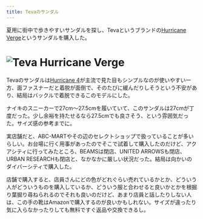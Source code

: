 ```yaml
---
title: Tevaのサンダル
---
```

夏用に街中で歩きやすいサンダルを探し、Tevaというブランドの[Hurricane Verge](https://www.amazon.co.jp/dp/B08B4869SL)というサンダルを購入した。

![](https://lh3.googleusercontent.com/docs/ADP-6oHqq2UW9iCtuVULcO08k_1gebmbsnuaxO2ylhnJiQ44_JeTkMI7MeNl243gds3yBDab4Dpzmh1GdZ-df2GBaF40wHp5o78SW6EKLcyKPG_awlXig2u9-iNdKCIIZLilqu4-_Hh2iwkVkmmg0Er5GeRUPrvnu0cyeAwWvTmE8NvU5PsVWQay2j4KWF5N5Ub9r7X5JqsXeXC8hxJ4UPfNUmyy295ERwml0G0wLgtkJvBgrdSF-swDnL0C6p0AQFjVzU01lFPa-2HLLlIMGWMhzniZvOb72Nik41RYC0N5gKZcDbM47jQLS9ZPDRuU7M25bUDdMrrmFkCV5No0eRVB-AbvRoKrHQV_ZwO5wX0WtvZ-Re3AQYX6xwA8CukurnRaK_ycNpyeNCpXjiuIR2msG-eogZEGPgB9BIEiy3jK8lBJzRQsV7BQ_s-HhCwldNCsuGdixIK2QCzAt3OrTWRYA2lMu-I33V0ZuEgGtUIrD0jehBXCmhbO9eYY4piJ-Bx6mp1AMJX7SSui9E4nEg2fpHFbN14NJcCsQWJJdDSNz651Q6vd4UJspIlnV86ziqQTahsUMBhI2cKWXobvHuRMY9JCYBRJT0ncSK6Nxr6zVVBpIWL7LI8PFqI7nxxUgS2-IoqwPTzHpCdkmdBX4vhn39UAMDSx4lgOPr100b8X4no3TX7hZIYkcHkI0TQabvjfDaPL-be3laKluFE0uGWRIoJXTb-No-HbWBg9oJ9KCvyb-lkMAxmAfzWUrZ75mQklOvzwKzPMKYHKfqxBGfNmGFh5iuj7jZmTuS-yX1YZge_u_iicbNuKBQQfbjyWFiuMLu94Hfp14wrkRYYXJDkivZIkKt_Dntp1JJqAnuQwNsWJ3QyUrXUTxa5mJnrwGqnFcM2jNjLG7LJg3UuvBHgnW6pJi3S3LVX-SFJ53olKxziY1zY1bmV1J4Uvki9srPYMBwFNzdM3NryRciS1kvbxUZS_sKBTnx9bKpqDD_DrXcM80OIF7BscOnpThke4RMstJZAQe26Vq1uMRbmmJ-YEmVjBCDnwr1V0Z7Df96RXQC0qvt2pWSMEECxUHl-S7aRVWjQiyXZP4Yc4Dcm_NOcWvutKjJPezjca04I8r108nAOFsBHLRyEfPhUCpj3FGL5mtiLFSpuC-RbeSLHb5TuW3vAurvzbmRKrqShGeKXvkzfcvxQKU4AfqybtqpqLxP5NnVt4puy3gzuM4oavbMVbuATnKfMMYHAv4Lca2PuPJXt5jLcW "Teva Hurricane Verge")
=======================================================================================================================================================================================================================================================================================================================================================================================================================================================================================================================================================================================================================================================================================================================================================================================================================================================================================================================================================================================================================================================================================================================================================================================================================================================================================================================================================================================

Tevaのサンダルは[Hurricane 4](https://www.amazon.co.jp/dp/B096RS5PWQ)が主流で見た目もシンプルなのが使いやすい一方、面ファスナーだと着脱が面倒で、そのたびに緩んだりしそうという不安があり、結局はバックルで着脱できるこのモデルにした。

ナイキのスニーカーで27cm～27.5cmを履いていて、このサンダルは27cmが丁度だった。少し余裕を持たせるなら27.5cmでも良さそう、という雰囲気だった。サイズ感の参考までに。

実店舗だと、ABC-MARTやその辺のセレクトショップで扱っていることが多いらしい。お台場に行く用事があったのでそこで試着して購入したのだけど、アクアシティに行ってみたところ、BEAMSは閉店、UNITED ARROWSも閉店、URBAN RESEARCHも閉店と、なかなかに厳しい状況だった。結局は向かいのダイバーシティで購入した。

店舗で購入すると、店員さんにどの色がどれぐらい売れているかとか、どういう人がどういうものを購入しているか、どういう服と合わせると良いかとかを根掘り葉掘り尋ねられるのでそれも良いのだけど、あまり店員と話したりしない人は、この手の靴はAmazonで購入するのが良いかもしれない。サイズが違ったり気に入らなかったりしても無料ですぐ返品や交換できるし。
